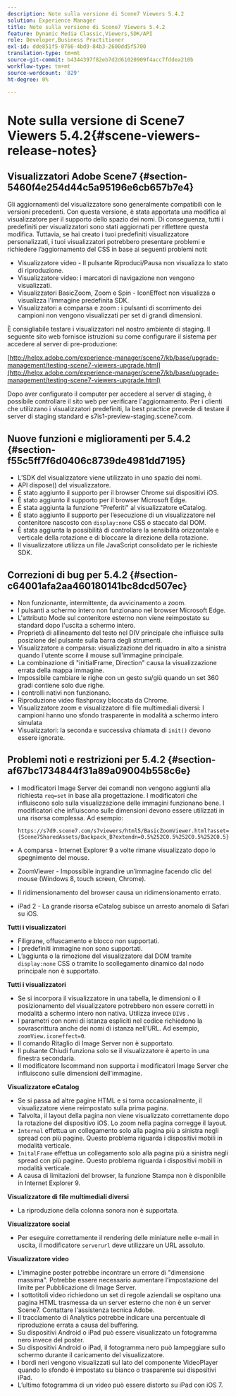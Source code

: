 ```yaml
---
description: Note sulla versione di Scene7 Viewers 5.4.2
solution: Experience Manager
title: Note sulla versione di Scene7 Viewers 5.4.2
feature: Dynamic Media Classic,Viewers,SDK/API
role: Developer,Business Practitioner
exl-id: dde851f5-0766-4bd9-84b3-2600dd5f5700
translation-type: tm+mt
source-git-commit: b4344397f82eb7d2d61020909f4acc7fddea210b
workflow-type: tm+mt
source-wordcount: '829'
ht-degree: 0%

---
```


# Note sulla versione di Scene7 Viewers 5.4.2{#scene-viewers-release-notes}

## Visualizzatori Adobe Scene7 {#section-5460f4e254d44c5a95196e6cb657b7e4}

Gli aggiornamenti del visualizzatore sono generalmente compatibili con le versioni precedenti. Con questa versione, è stata apportata una modifica al visualizzatore per il supporto dello spazio dei nomi. Di conseguenza, tutti i predefiniti per visualizzatori sono stati aggiornati per riflettere questa modifica. Tuttavia, se hai creato i tuoi predefiniti visualizzatore personalizzati, i tuoi visualizzatori potrebbero presentare problemi e richiedere l’aggiornamento del CSS in base ai seguenti problemi noti:

* Visualizzatore video - Il pulsante Riproduci/Pausa non visualizza lo stato di riproduzione.
* Visualizzatore video: i marcatori di navigazione non vengono visualizzati.
* Visualizzatori BasicZoom, Zoom e Spin - IconEffect non visualizza o visualizza l&#39;immagine predefinita SDK.
* Visualizzatori a comparsa e zoom : i pulsanti di scorrimento dei campioni non vengono visualizzati per set di grandi dimensioni.

È consigliabile testare i visualizzatori nel nostro ambiente di staging. Il seguente sito web fornisce istruzioni su come configurare il sistema per accedere al server di pre-produzione:

[http://helpx.adobe.com/experience-manager/scene7/kb/base/upgrade-management/testing-scene7-viewers-upgrade.html](http://helpx.adobe.com/experience-manager/scene7/kb/base/upgrade-management/testing-scene7-viewers-upgrade.html)

Dopo aver configurato il computer per accedere al server di staging, è possibile controllare il sito web per verificare l&#39;aggiornamento. Per i clienti che utilizzano i visualizzatori predefiniti, la best practice prevede di testare il server di staging standard e s7is1-preview-staging.scene7.com.

## Nuove funzioni e miglioramenti per 5.4.2 {#section-f55c5ff7f6d0406c8739de4981dd7195}

* L’SDK del visualizzatore viene utilizzato in uno spazio dei nomi.
* API dispose() del visualizzatore.
* È stato aggiunto il supporto per il browser Chrome sui dispositivi iOS.
* È stato aggiunto il supporto per il browser Microsoft Edge.
* È stata aggiunta la funzione &quot;Preferiti&quot; al visualizzatore eCatalog.
* È stato aggiunto il supporto per l’esecuzione di un visualizzatore nel contenitore nascosto con `display:none` CSS o staccato dal DOM.
* È stata aggiunta la possibilità di controllare la sensibilità orizzontale e verticale della rotazione e di bloccare la direzione della rotazione.
* Il visualizzatore utilizza un file JavaScript consolidato per le richieste SDK.

## Correzioni di bug per 5.4.2 {#section-c64001afa2aa460180141bc8dcd507ec}

* Non funzionante, intermittente, da avvicinamento a zoom.
* I pulsanti a schermo intero non funzionano nel browser Microsoft Edge.
* L&#39;attributo Mode sul contenitore esterno non viene reimpostato su standard dopo l&#39;uscita a schermo intero.
* Proprietà di allineamento del testo nel DIV principale che influisce sulla posizione del pulsante sulla barra degli strumenti.
* Visualizzatore a comparsa: visualizzazione del riquadro in alto a sinistra quando l&#39;utente scorre il mouse sull&#39;immagine principale.
* La combinazione di &quot;initialFrame, Direction&quot; causa la visualizzazione errata della mappa immagine.
* Impossibile cambiare le righe con un gesto su/giù quando un set 360 gradi contiene solo due righe.
* I controlli nativi non funzionano.
* Riproduzione video flashproxy bloccata da Chrome.
* Visualizzatore zoom e visualizzatore di file multimediali diversi: I campioni hanno uno sfondo trasparente in modalità a schermo intero simulata
* Visualizzatori: la seconda e successiva chiamata di `init()` devono essere ignorate.

## Problemi noti e restrizioni per 5.4.2 {#section-af67bc1734844f31a89a09004b558c6e}

* I modificatori Image Server dei comandi non vengono aggiunti alla richiesta `req=set` in base alla progettazione. I modificatori che influiscono solo sulla visualizzazione delle immagini funzionano bene. I modificatori che influiscono sulle dimensioni devono essere utilizzati in una risorsa complessa. Ad esempio:

   ```
   https://s7d9.scene7.com/s7viewers/html5/BasicZoomViewer.html?asset= {Scene7SharedAssets/Backpack_B?extendn=0.5%252C0.5%252C0.5%252C0.5}
   ```

* A comparsa - Internet Explorer 9 a volte rimane visualizzato dopo lo spegnimento del mouse.
* ZoomViewer - Impossibile ingrandire un’immagine facendo clic del mouse (Windows 8, touch screen, Chrome).
* Il ridimensionamento del browser causa un ridimensionamento errato.
* iPad 2 - La grande risorsa eCatalog subisce un arresto anomalo di Safari su iOS.

**Tutti i visualizzatori**

* Filigrane, offuscamento e blocco non supportati.
* I predefiniti immagine non sono supportati.
* L’aggiunta o la rimozione del visualizzatore dal DOM tramite `display:none` CSS o tramite lo scollegamento dinamico dal nodo principale non è supportato.

**Tutti i visualizzatori**

* Se si incorpora il visualizzatore in una tabella, le dimensioni o il posizionamento del visualizzatore potrebbero non essere corretti in modalità a schermo intero non nativa. Utilizza invece `DIV`s .
* I parametri con nomi di istanza espliciti nel codice richiedono la sovrascrittura anche dei nomi di istanza nell’URL. Ad esempio, `zoomView.iconeffect=0`.
* Il comando Ritaglio di Image Server non è supportato.
* Il pulsante Chiudi funziona solo se il visualizzatore è aperto in una finestra secondaria.
* Il modificatore Iscommand non supporta i modificatori Image Server che influiscono sulle dimensioni dell&#39;immagine.

**Visualizzatore eCatalog**

* Se si passa ad altre pagine HTML e si torna occasionalmente, il visualizzatore viene reimpostato sulla prima pagina.
* Talvolta, il layout della pagina non viene visualizzato correttamente dopo la rotazione del dispositivo iOS. Lo zoom nella pagina corregge il layout.
* `Internal` effettua un collegamento solo alla pagina più a sinistra negli spread con più pagine. Questo problema riguarda i dispositivi mobili in modalità verticale.
* `InitalFrame` effettua un collegamento solo alla pagina più a sinistra negli spread con più pagine. Questo problema riguarda i dispositivi mobili in modalità verticale.
* A causa di limitazioni del browser, la funzione Stampa non è disponibile in Internet Explorer 9.

**Visualizzatore di file multimediali diversi**

* La riproduzione della colonna sonora non è supportata.

**Visualizzatore social**

* Per eseguire correttamente il rendering delle miniature nelle e-mail in uscita, il modificatore `serverurl` deve utilizzare un URL assoluto.

**Visualizzatore video**

* L&#39;immagine poster potrebbe incontrare un errore di &quot;dimensione massima&quot;. Potrebbe essere necessario aumentare l’impostazione del limite per Pubblicazione di Image Server.
* I sottotitoli video richiedono un set di regole aziendali se ospitano una pagina HTML trasmessa da un server esterno che non è un server Scene7. Contattare l&#39;assistenza tecnica Adobe.
* Il tracciamento di Analytics potrebbe indicare una percentuale di riproduzione errata a causa del buffering.
* Su dispositivi Android o iPad può essere visualizzato un fotogramma nero invece del poster.
* Su dispositivi Android o iPad, il fotogramma nero può lampeggiare sullo schermo durante il caricamento del visualizzatore.
* I bordi neri vengono visualizzati sul lato del componente VideoPlayer quando lo sfondo è impostato su bianco o trasparente sui dispositivi iPad.
* L’ultimo fotogramma di un video può essere distorto su iPad con iOS 7.
